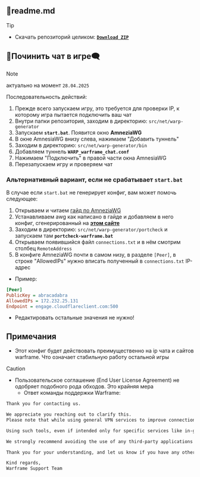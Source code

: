 ## 📕readme.md

>[!tip]
> - Скачать репозиторий целиком: [**`Download ZIP`**](https://github.com/N3M1X10/warframe-batch-tools/archive/refs/heads/master.zip)

## 💬Починить чат в игре🗨️
>[!note]
> актуально на момент `28.04.2025`

Последовательность действий:
1. Прежде всего запускаем игру, это требуется для проверки IP, к которому игра пытается подключить ваш чат
2. Внутри папки репозитория, заходим в директорию: `src/net/warp-generator`
3. Запускаем **`start.bat`**. Появится окно **AmneziaWG**
4. В окне AmnesiaWG внизу слева, нажимаем "Добавить туннель"
5. Заходим в директорию: `src/net/warp-generator/bin`
6. Добавляем туннель **`WARP_warframe_chat.conf`**
7. Нажимаем "Подключить" в правой части окна AmnesiaWG
8. Перезапускаем игру и проверяем чат

### Альтернативный вариант, если не срабатывает `start.bat`
В случае если `start.bat` не генерирует конфиг, вам может помочь следующее:
1. Открываем и читаем [гайд по AmneziaWG](https://docs.google.com/document/d/1DX4X7t7V4QasQJYbps5D1yNtsK7tqsouSMJH2w4AMOY)
2. Устанавливаем awg как написано в гайде и добавляем в него конфиг, сгенерированный на [**этом сайте**](https://generator-warp.vercel.app/)
3. Заходим в директорию: `src/net/warp-generator/portcheck` и запускаем там **`portcheck-warframe.bat`**
4. Открываем появившийся файл `connections.txt` и в нём смотрим столбец `RemoteAddress`
5. В конфиге AmneziaWG почти в самом низу, в разделе `[Peer]`, в строке "AllowedIPs" нужно вписать полученный в `connections.txt` IP-адрес
  - Пример: 
```ini
[Peer]
PublicKey = abracadabra
AllowedIPs = 172.232.25.131
Endpoint = engage.cloudflareclient.com:500
```
- Редактировать остальные значения не нужно!

## Примечания
- Этот конфиг будет действовать преимущественно на ip чата и сайтов warframe. Что означает стабильную работу остальной игры

>[!caution]
> - Пользовательское соглашение (End User License Agreement) не одобряет подобного рода обходов. Это крайняя мера
>   - Ответ команды поддержки Warframe:
>```txt
>Thank you for contacting us.
> 
>We appreciate you reaching out to clarify this.
>Please note that while using general VPN services to improve connection stability is allowed, modifying or redirecting Warframe’s network traffic — including through third-party tools >like AmneziaWG or similar methods — is not permitted under our Terms of Use and End User License Agreement (EULA).
> 
>Using such tools, even if intended only for specific services like in-game chat, is considered tampering with Warframe's services and can lead to account penalties, including >suspension or banning.
> 
>We strongly recommend avoiding the use of any third-party applications that alter or redirect Warframe’s network traffic to ensure the security of your account.
> 
>Thank you for your understanding, and let us know if you have any other questions!
> 
>Kind regards,
>Warframe Support Team
>```
